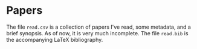# Papers

The file `read.csv` is a collection of papers I've read, some metadata, and a brief synopsis. As of now, it is very much incomplete. The file `read.bib` is the accompanying LaTeX bibliography.
